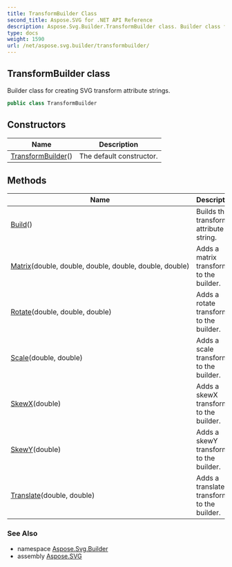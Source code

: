 ```yaml
---
title: TransformBuilder Class
second_title: Aspose.SVG for .NET API Reference
description: Aspose.Svg.Builder.TransformBuilder class. Builder class for creating SVG transform attribute strings
type: docs
weight: 1590
url: /net/aspose.svg.builder/transformbuilder/
---
```

## TransformBuilder class

Builder class for creating SVG transform attribute strings.

```csharp
public class TransformBuilder
```

## Constructors

| Name | Description |
| --- | --- |
| [TransformBuilder](transformbuilder/)() | The default constructor. |

## Methods

| Name | Description |
| --- | --- |
| [Build](../../aspose.svg.builder/transformbuilder/build/)() | Builds the transform attribute string. |
| [Matrix](../../aspose.svg.builder/transformbuilder/matrix/)(double, double, double, double, double, double) | Adds a matrix transform to the builder. |
| [Rotate](../../aspose.svg.builder/transformbuilder/rotate/)(double, double, double) | Adds a rotate transform to the builder. |
| [Scale](../../aspose.svg.builder/transformbuilder/scale/)(double, double) | Adds a scale transform to the builder. |
| [SkewX](../../aspose.svg.builder/transformbuilder/skewx/)(double) | Adds a skewX transform to the builder. |
| [SkewY](../../aspose.svg.builder/transformbuilder/skewy/)(double) | Adds a skewY transform to the builder. |
| [Translate](../../aspose.svg.builder/transformbuilder/translate/)(double, double) | Adds a translate transform to the builder. |

### See Also

* namespace [Aspose.Svg.Builder](../../aspose.svg.builder/)
* assembly [Aspose.SVG](../../)
